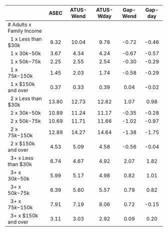 
|                      |         ASEC |    ATUS-Wend |    ATUS-Wday |     Gap-Wend |      Gap-day |
| -------------------- | :----------: | :----------: | :----------: | :----------: | :----------: |
| # Adults x Family Income |              |              |              |              |              |
| &nbsp;&nbsp;1 x Less than $30k |         9.32 |        10.04 |         9.78 |        -0.72 |        -0.46 |
| &nbsp;&nbsp;1 x $30k-$50k |         3.67 |         4.34 |         4.24 |        -0.67 |        -0.57 |
| &nbsp;&nbsp;1 x $50k-$75k |         2.25 |         2.55 |         2.54 |        -0.30 |        -0.29 |
| &nbsp;&nbsp;1 x $75k-$150k |         1.45 |         2.03 |         1.74 |        -0.58 |        -0.29 |
| &nbsp;&nbsp;1 x $150k and over |         0.37 |         0.33 |         0.39 |         0.04 |        -0.02 |
| &nbsp;&nbsp;2 x Less than $30k |        13.80 |        12.73 |        12.82 |         1.07 |         0.98 |
| &nbsp;&nbsp;2 x $30k-$50k |        10.89 |        11.24 |        11.17 |        -0.35 |        -0.28 |
| &nbsp;&nbsp;2 x $50k-$75k |        10.69 |        11.71 |        11.66 |        -1.02 |        -0.97 |
| &nbsp;&nbsp;2 x $75k-$150k |        12.89 |        14.27 |        14.64 |        -1.38 |        -1.75 |
| &nbsp;&nbsp;2 x $150k and over |         4.53 |         5.09 |         4.58 |        -0.56 |        -0.04 |
| &nbsp;&nbsp;3+ x Less than $30k |         6.74 |         4.67 |         4.92 |         2.07 |         1.82 |
| &nbsp;&nbsp;3+ x $30k-$50k |         5.99 |         5.17 |         4.98 |         0.82 |         1.01 |
| &nbsp;&nbsp;3+ x $50k-$75k |         6.39 |         5.60 |         5.57 |         0.79 |         0.82 |
| &nbsp;&nbsp;3+ x $75k-$150k |         7.91 |         7.19 |         8.06 |         0.72 |        -0.15 |
| &nbsp;&nbsp;3+ x $150k and over |         3.11 |         3.03 |         2.92 |         0.09 |         0.20 |

